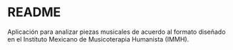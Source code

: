 # README

Aplicación para analizar piezas musicales de acuerdo al formato diseñado en el
Instituto Mexicano de Musicoterapia Humanista (IMMH).
